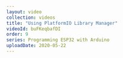 ```yaml
---
layout: video
collection: videos
title: "Using PlatformIO Library Manager"
videoId: buFKeqbafDI
order: 9
series: Programming ESP32 with Arduino
uploadDate: 2020-05-22
---
```


